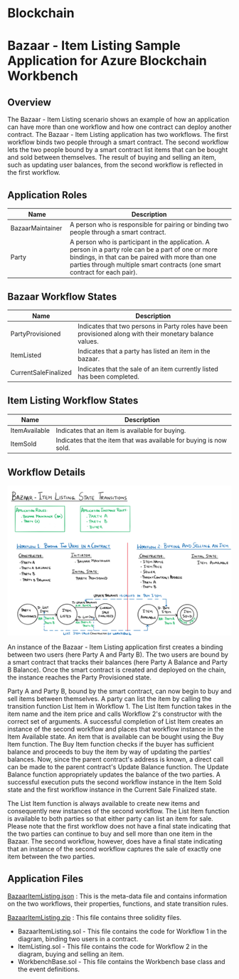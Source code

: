 # Blockchain
Bazaar - Item Listing Sample Application for Azure Blockchain Workbench
====================================================

Overview 
---------

The Bazaar - Item Listing scenario shows an example of how an application can have more than one workflow and how one contract can deploy another contract.
The Bazaar - Item Listing application has two workflows.  The first workflow binds two people through a smart contract.  The second workflow lets the two people bound by a smart contract list items that can be bought and sold between themselves.  The result of buying and selling an item, such as updating user balances, from the second workflow is reflected in the first workflow. 

Application Roles 
------------------

| Name       | Description                                                                                         |
|------------|-----------------------------------------------------------------------------------------------------|
| BazaarMaintainer     | A person who is responsible for pairing or binding two people through a smart contract.                                             |
| Party      | A person who is participant in the application.  A  person in a party role can be a part of one or more bindings, in that can be paired with more than one parties through multiple smart contracts (one smart contract for each pair).                                     |


Bazaar Workflow States 
-------

| Name                 | Description                                                                                                 |
|----------------------|-------------------------------------------------------------------------------------------------------------|
| PartyProvisioned               | Indicates that two persons in Party roles have been provisioned along with their monetary balance values.                                                      |
| ItemListed         | Indicates that a party has listed an item in the bazaar.                                                                       |
| CurrentSaleFinalized   | Indicates that the sale of an item currently listed  has been completed.                      |


Item Listing Workflow States 
-------

| Name                 | Description                                                                                                 |
|----------------------|-------------------------------------------------------------------------------------------------------------|
| ItemAvailable               | Indicates that an item is available for buying.                                                      |
| ItemSold         | Indicates that the item that was available for buying is now sold.                                                                       |


Workflow Details
----------------

![](media/bazaaritemlisting.png)

An instance of the Bazaar - Item Listing application first creates a binding between two users (here Party A and Party B).  The two users are bound by a smart contract that tracks their balances (here Party A Balance and Party B Balance).  Once  the smart contract is created and deployed on the chain, the instance reaches the Party Provisioned state.

Party A and Party B, bound by the smart contract, can now begin to buy and sell items between themselves. A party can list the item by calling the transition function List Item in Workflow 1. The List Item function takes in the item name and the item price and calls Workflow 2's constructor with the correct set of arguments. A successful completion of List Item creates an instance of the second workflow and places that workflow instance in the Item Available state. An item that is available can be bought using the Buy Item function. The Buy Item function checks if the buyer has sufficient balance and proceeds to buy the item by way of updating the parties' balances. Now, since the parent contract's address is known, a direct call can be made to the parent contract's Update Balance function. The Update Balance function appropriately updates the balance of the two parties. A successful execution puts the second workflow instance in the Item Sold state and the first workflow instance in the Current Sale Finalized state.

The List Item function is always available to create new items and consequently new instances of the second workflow.  The List Item function is available to both parties so that either party can list an item for sale.  Please note that the first workflow does not have a final state indicating that the two parties can continue to buy and sell more than one item in the Bazaar.  The second workflow, however, does have a final state indicating that an instance of the second workflow captures the sale of exactly one item between the two parties.


Application Files
-----------------
[BazaarItemListing.json](./ethereum/BazaarItemListing.json) : This is the meta-data file and contains information on the two workflows, their properties, functions, and state transition rules.

[BazaarItemListing.zip](./ethereum/BazaarItemListing.zip) : This file contains three solidity files. 
* BazaarItemListing.sol - This file contains the code for Workflow 1 in the diagram, binding two users in a contract. 
* ItemListing.sol - This file contains the code for Workflow 2 in the diagram, buying and selling an item.
* WorkbenchBase.sol - This file contains the Workbench base class and the event definitions.
